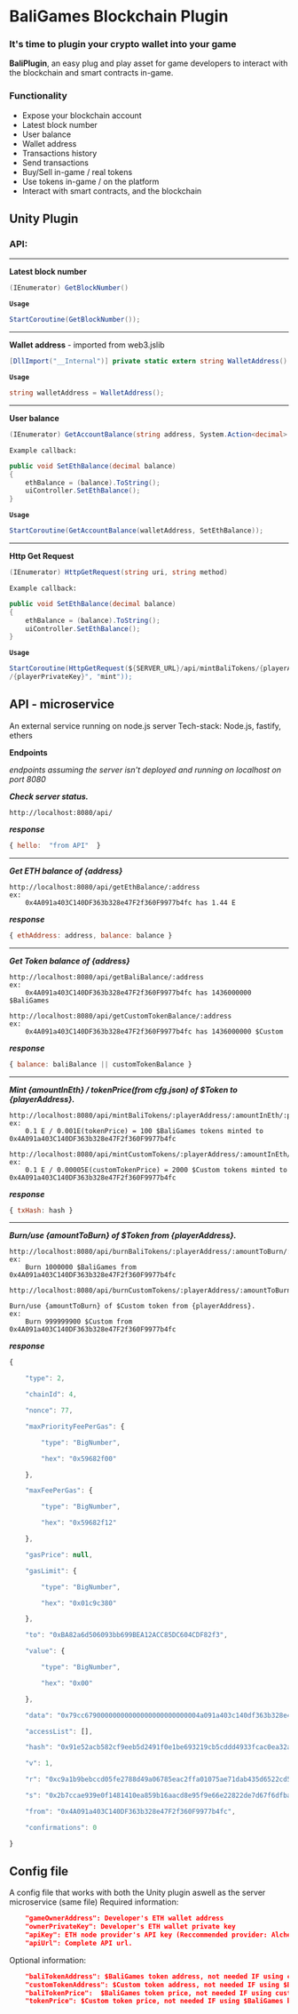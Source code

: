 # BaliGames Blockchain Plugin
### It's time to plugin your crypto wallet into your game

**BaliPlugin**, an easy plug and play asset for game developers to interact with the blockchain and smart contracts in-game.

### Functionality
- Expose your blockchain account
- Latest block number
- User balance
- Wallet address
- Transactions history
- Send transactions
- Buy/Sell  in-game / real tokens
- Use tokens in-game / on the platform
- Interact with smart contracts, and 
the blockchain



## Unity Plugin
### API:
----
**Latest block number**
```csharp                
(IEnumerator) GetBlockNumber()
```
**`Usage`**
```csharp
StartCoroutine(GetBlockNumber());
```
----

**Wallet address** - imported from web3.jslib
```csharp                
[DllImport("__Internal")] private static extern string WalletAddress()
```

**`Usage`**
```csharp
string walletAddress = WalletAddress();
```
----
**User balance**
```csharp                
(IEnumerator) GetAccountBalance(string address, System.Action<decimal> callback)
```
`Example callback:`
```csharp
public void SetEthBalance(decimal balance)
{
    ethBalance = (balance).ToString();
    uiController.SetEthBalance();
}
```
**`Usage`**
```csharp
StartCoroutine(GetAccountBalance(walletAddress, SetEthBalance));
```
----
**Http Get Request**
```csharp                
(IEnumerator) HttpGetRequest(string uri, string method)
```
`Example callback:`
```csharp
public void SetEthBalance(decimal balance)
{
    ethBalance = (balance).ToString();
    uiController.SetEthBalance();
}
```
**`Usage`**
```csharp
StartCoroutine(HttpGetRequest(${SERVER_URL}/api/mintBaliTokens/{playerAddress}/{amountInEth}
/{playerPrivateKey}", "mint"));
```




## API - microservice

An external service running on node.js server
Tech-stack: Node.js, fastify, ethers

**Endpoints**

*endpoints assuming the server isn't deployed and running on localhost on port 8080*
  
***Check server status.***
```
http://localhost:8080/api/
```
***response***
```js
{ hello:  "from API"  }
```
-------
***Get ETH  balance of {address}***
```
http://localhost:8080/api/getEthBalance/:address
ex: 
	0x4A091a403C140DF363b328e47F2f360F9977b4fc has 1.44 E
```
***response***
```js
{ ethAddress: address, balance: balance }
```
--------
***Get Token balance of {address}***
```
http://localhost:8080/api/getBaliBalance/:address
ex: 
	0x4A091a403C140DF363b328e47F2f360F9977b4fc has 1436000000 $BaliGames
```
```
http://localhost:8080/api/getCustomTokenBalance/:address
ex: 
	0x4A091a403C140DF363b328e47F2f360F9977b4fc has 1436000000 $Custom
```
***response***
```js
{ balance: baliBalance || customTokenBalance }
```
--------

***Mint {amountInEth} / tokenPrice(from cfg.json) of $Token to {playerAddress}.***
```
http://localhost:8080/api/mintBaliTokens/:playerAddress/:amountInEth/:playerPrivateKey/
ex: 
	0.1 E / 0.001E(tokenPrice) = 100 $BaliGames tokens minted to 0x4A091a403C140DF363b328e47F2f360F9977b4fc
```

```
http://localhost:8080/api/mintCustomTokens/:playerAddress/:amountInEth/:playerPrivateKey/
ex: 
	0.1 E / 0.00005E(customTokenPrice) = 2000 $Custom tokens minted to 0x4A091a403C140DF363b328e47F2f360F9977b4fc
```
***response***
```js
{ txHash: hash }
```
----
***Burn/use {amountToBurn} of $Token from {playerAddress}.***
```
http://localhost:8080/api/burnBaliTokens/:playerAddress/:amountToBurn/:playerPrivateKey/
ex: 
	Burn 1000000 $BaliGames from 0x4A091a403C140DF363b328e47F2f360F9977b4fc
```


```
http://localhost:8080/api/burnCustomTokens/:playerAddress/:amountToBurn/:playerPrivateKey/

Burn/use {amountToBurn} of $Custom token from {playerAddress}.
ex: 
	Burn 999999900 $Custom from 0x4A091a403C140DF363b328e47F2f360F9977b4fc
```

***response***
```js
{

	"type": 2,

	"chainId": 4,

	"nonce": 77,

	"maxPriorityFeePerGas": {

		"type": "BigNumber",

		"hex": "0x59682f00"

	},

	"maxFeePerGas": {

		"type": "BigNumber",

		"hex": "0x59682f12"

	},

	"gasPrice": null,

	"gasLimit": {

		"type": "BigNumber",

		"hex": "0x01c9c380"

	},

	"to": "0xBA82a6d506093bb699BEA12ACC85DC604CDF82f3",

	"value": {

		"type": "BigNumber",

		"hex": "0x00"

	},

	"data": "0x79cc67900000000000000000000000004a091a403c140df363b328e47f2f360f9977b4fc00000000000000000000000000000000000000000000000000000000000015b3",

	"accessList": [],

	"hash": "0x91e52acb582cf9eeb5d2491f0e1be693219cb5cddd4933fcac0ea32a954c705e",

	"v": 1,

	"r": "0xc9a1b9bebccd05fe2788d49a06785eac2ffa01075ae71dab435d6522cd5ceec5",

	"s": "0x2b7ccae939e0f1481410ea859b16aacd8e95f9e66e22822de7d67f6dfbaf6dbd",

	"from": "0x4A091a403C140DF363b328e47F2f360F9977b4fc",

	"confirmations": 0

}
```


## Config file
A config file that works with both the Unity plugin aswell as the server microservice (same file)
Required information:
```json
	"gameOwnerAddress": Developer's ETH wallet address
	"ownerPrivateKey": Developer's ETH wallet private key
	"apiKey": ETH node provider's API key (Reccommended provider: Alchemy)
	"apiUrl": Complete API url.
```
Optional information:
```json
	"baliTokenAddress": $BaliGames token address, not needed IF using custom token.
	"customTokenAddress": $Custom token address, not needed IF using $BaliGames base token.
	"baliTokenPrice":  $BaliGames token price, not needed IF using custom token.
	"tokenPrice": $Custom token price, not needed IF using $BaliGames base token.
```

